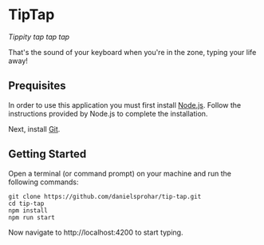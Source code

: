 # TipTap

*Tippity tap tap tap* 

That's the sound of your keyboard when you're in the zone, typing your life away!

## Prequisites

In order to use this application you must first install [Node.js](https://www.nodejs.org). Follow the instructions provided by Node.js to complete the installation.

Next, install [Git](http://www.git-scm.com). 

## Getting Started

Open a terminal (or command prompt) on your machine and run the following commands:

```
git clone https://github.com/danielsprohar/tip-tap.git
cd tip-tap
npm install
npm run start
```

Now navigate to http://localhost:4200 to start typing.
